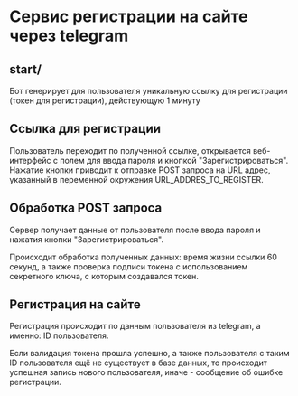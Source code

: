 # Сервис регистрации на сайте через telegram

## start/

Бот генерирует для пользователя уникальную ссылку для регистрации (токен для регистрации), действующую 1 минуту

## Ссылка для регистрации

Пользователь переходит по полученной ссылке, открывается веб-интерфейс с полем для ввода пароля и кнопкой "Зарегистрироваться". Нажатие кнопки приводит к отправке POST запроса на URL адрес, указанный в переменной окружения URL_ADDRES_TO_REGISTER.

## Обработка POST запроса

Сервер получает данные от пользователя после ввода пароля и нажатия кнопки "Зарегистрироваться". 

Происходит обработка полученных данных: время жизни ссылки 60 секунд, а также проверка подписи токена с использованием секретного ключа, с которым создавался токен.

## Регистрация на сайте

Регистрация происходит по данным пользователя из telegram, а именно: ID пользователя.

Если валидация токена прошла успешно, а также пользователя с таким ID пользователя ещё не существует в базе данных, то происходит успешная запись нового пользователя, иначе - сообщение об ошибке регистрации.
